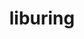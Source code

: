 ---
title: "liburing"
layout: cache
categories: [package, v0.22.0]
meta: {"versions": ["2.3"], "compilers": ["gcc@=7.5.0"], "oss": ["ubuntu18.04"], "platforms": ["linux"], "targets": ["x86_64_v3"], "stacks": ["developer-tools", "root"], "num_specs": 1, "num_specs_by_stack": {"developer-tools": 1, "root": 1}}
spec_details: [{"hash": "ou74vgwatrjkdrsc3fdquj6rzrrzgpjq", "compiler": "gcc@=7.5.0", "versions": ["2.3"], "os": "ubuntu18.04", "platform": "linux", "target": "x86_64_v3", "variants": ["build_system=autotools"], "stacks": ["developer-tools", "root"], "size": "-", "tarball": "https://binaries.spack.io/releases/v0.22.0/build_cache/linux-ubuntu18.04-x86_64_v3/gcc-7.5.0/liburing-2.3/linux-ubuntu18.04-x86_64_v3-gcc-7.5.0-liburing-2.3-ou74vgwatrjkdrsc3fdquj6rzrrzgpjq.spack"}]
---
